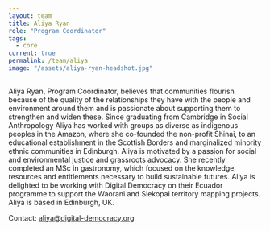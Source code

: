 ```yaml
---
layout: team
title: Aliya Ryan
role: "Program Coordinator"
tags:
  - core
current: true
permalink: /team/aliya
image: "/assets/aliya-ryan-headshot.jpg"
---
```

Aliya Ryan, Program Coordinator, believes that communities flourish because of the quality of the relationships they have with the people and environment around them and is passionate about supporting them to strengthen and widen these. Since graduating from Cambridge in Social Anthropology Aliya has worked with groups as diverse as indigenous peoples in the Amazon, where she co-founded the non-profit Shinai, to an educational establishment in the Scottish Borders and marginalized minority ethnic communities in Edinburgh. Aliya is motivated by a passion for social and environmental justice and grassroots advocacy. She recently completed an MSc in gastronomy, which focused on the knowledge, resources and entitlements necessary to build sustainable futures. Aliya is delighted to be working with Digital Democracy on their Ecuador programme to support the Waorani and Siekopai territory mapping projects. Aliya is based in Edinburgh, UK.

Contact: [aliya@digital-democracy.org](mailto:aliya@digital-democracy.org)

